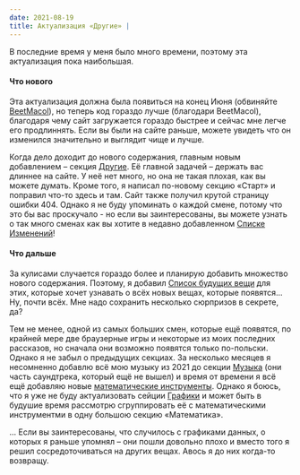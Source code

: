```yaml
---
date: 2021-08-19
title: Актуализация «Другие» |
---
```


В последние время у меня было много времени, поэтому эта актуализация пока наибольшая.

#### Что нового

Эта актуализация должна была появиться на конец Июня (обвиняйте [BeetMacol](https:/beetmacol.com/)), но теперь код гораздо лучше (благодари BeetMacol), благодаря чему сайт загружается гораздо быстрее и сейчас мне легче его продлиннять. Если вы были на сайте раньше, можете увидеть что он изменился значительно и выглядит чище и лучше.

Когда дело доходит до нового содержания, главным новым добавлением – секция [Другие](/other). Её главной задачей – держать вас длиннее на сайте. У неё нет много, но она не такая плохая, как вы можете думать. Кроме того, я написал по-новому секцию «Старт» и поправил что-то здесь и там. Сайт также получил крутой страницу ошибки 404. Однако я не буду упоминать о каждой смене, потому что это бы вас проскучало - но если вы заинтересованы, вы можете узнать о так много сменах как вы хотите в недавно добавленном [Списке Изменений](/other/changelog)!

#### Что дальше

За кулисами случается гораздо более и планирую добавить множество нового содержания. Поэтому, я добавил [Список будущих вещи](/other/other/soon) для этих, которые хочет узнавать о всёх новых вещах, которые появятся... Ну, почти всёх. Мне надо сохранить несколько сюрпризов в секрете, да?

Тем не менее, одной из самых больших смен, которые ещё появятся, по крайней мере две браузерные игры и некоторые из моих последних рассказов, но сначала они возможно появятся только по-польски. Однако я не забыл о предыдущих секциах. За несколько месяцев я несомненно добавлю всё мою музыку из 2021 до секции [Музыка](/music) (они часть саундтрека, который ещё не вышел) и время от времени я всё ещё добавляю новые [математические инструменты](/math). Однако я боюсь, что я уже не буду актуализовать сейции [Графики](/graphs) и может быть в будушие время рассмотрю сгруппировать её с математическими инструментми в одну большою секцию «Математика».

... Если вы заинтересованы, что случилось с графиками данных, о которых я раньше упомнял – они пошли довольно плохо и вместо того я решил сосредоточиваться на других вещах. Авось я до них когда-то возвращу. 

<br />

<MdImage img="level-up.png" height="250" class="border"></MdImage>